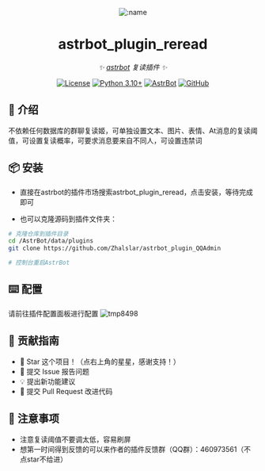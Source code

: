 
<div align="center">

![:name](https://count.getloli.com/@astrbot_plugin_reread?name=astrbot_plugin_reread&theme=minecraft&padding=6&offset=0&align=top&scale=1&pixelated=1&darkmode=auto)

# astrbot_plugin_reread

_✨ [astrbot](https://github.com/AstrBotDevs/AstrBot) 复读插件 ✨_  

[![License](https://img.shields.io/badge/License-MIT-green.svg)](https://opensource.org/licenses/MIT)
[![Python 3.10+](https://img.shields.io/badge/Python-3.10%2B-blue.svg)](https://www.python.org/)
[![AstrBot](https://img.shields.io/badge/AstrBot-3.4%2B-orange.svg)](https://github.com/Soulter/AstrBot)
[![GitHub](https://img.shields.io/badge/作者-Zhalslar-blue)](https://github.com/Zhalslar)

</div>

## 🤝 介绍

不依赖任何数据库的群聊复读姬，可单独设置文本、图片、表情、At消息的复读阈值，可设置复读概率，可要求消息要来自不同人，可设置违禁词

## 📦 安装

- 直接在astrbot的插件市场搜索astrbot_plugin_reread，点击安装，等待完成即可

- 也可以克隆源码到插件文件夹：

```bash
# 克隆仓库到插件目录
cd /AstrBot/data/plugins
git clone https://github.com/Zhalslar/astrbot_plugin_QQAdmin

# 控制台重启AstrBot
```

## ⌨️ 配置

请前往插件配置面板进行配置
![tmp8498](https://github.com/user-attachments/assets/11b1afa6-371f-4b66-a5cc-14a8b4b2037d)

## 👥 贡献指南

- 🌟 Star 这个项目！（点右上角的星星，感谢支持！）
- 🐛 提交 Issue 报告问题
- 💡 提出新功能建议
- 🔧 提交 Pull Request 改进代码

## 📌 注意事项

- 注意复读阈值不要调太低，容易刷屏
- 想第一时间得到反馈的可以来作者的插件反馈群（QQ群）：460973561（不点star不给进）
